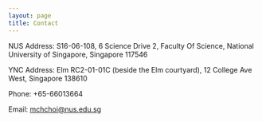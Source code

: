 ```yaml
---
layout: page
title: Contact
---
```

NUS Address: S16-06-108, 6 Science Drive 2, Faculty Of Science, National University of Singapore, Singapore 117546

YNC Address: Elm RC2-01-01C (beside the Elm courtyard), 12 College Ave West, Singapore 138610

Phone: +65-66013664

Email: mchchoi@nus.edu.sg
